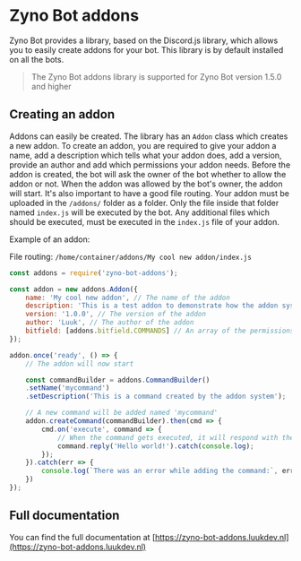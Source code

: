 # Zyno Bot addons
Zyno Bot provides a library, based on the Discord.js library, which allows you to easily create addons for your bot. This library is by default installed on all the bots.

> The Zyno Bot addons library is supported for Zyno Bot version 1.5.0 and higher

## Creating an addon
Addons can easily be created. The library has an `Addon` class which creates a new addon. To create an addon, you are required to give your addon a name, add a description which tells what your addon does, add a version, provide an author and add which permissions your addon needs. Before the addon is created, the bot will ask the owner of the bot whether to allow the addon or not. When the addon was allowed by the bot's owner, the addon will start. It's also important to have a good file routing. Your addon must be uploaded in the `/addons/` folder as a folder. Only the file inside that folder named `index.js` will be executed by the bot. Any additional files which should be executed, must be executed in the `index.js` file of your addon.

Example of an addon:

File routing: `/home/container/addons/My cool new addon/index.js`
```js
const addons = require('zyno-bot-addons');

const addon = new addons.Addon({
    name: 'My cool new addon', // The name of the addon
    description: 'This is a test addon to demonstrate how the addon system works', // The description of what the addon does
    version: '1.0.0', // The version of the addon
    author: 'Luuk', // The author of the addon
    bitfield: [addons.bitfield.COMMANDS] // An array of the permissions it needs
});

addon.once('ready', () => {
    // The addon will now start

    const commandBuilder = addons.CommandBuilder()
    .setName('mycommand')
    .setDescription('This is a command created by the addon system');

    // A new command will be added named 'mycommand'
    addon.createCommand(commandBuilder).then(cmd => {
        cmd.on('execute', command => {
            // When the command gets executed, it will respond with the text 'Hello world!'
            command.reply('Hello world!').catch(console.log);
        });
    }).catch(err => {
        console.log(`There was an error while adding the command:`, err);
    })
});
```

## Full documentation
You can find the full documentation at [https://zyno-bot-addons.luukdev.nl](https://zyno-bot-addons.luukdev.nl)

